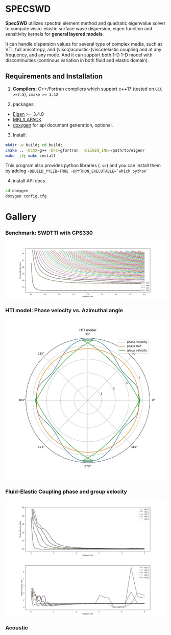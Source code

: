 # SPECSWD
**SpecSWD** utilizes spectral element method and quadratic eigenvalue solver to compute visco-elastic surface wave dispersion, eigen function and sensitivity kernels for **general layered models**.

It can handle dispersion values for several type of complex media, such as VTI, full anisotropy, and (visco)acoustic-(visco)elastic coupling and at any frequency, and any mode. And it can support both 1-D 
1-D model with discontinuities (continous variation in both fluid and elastic domain).

## Requirements and Installation
1. **Compilers:** C++/Fortran compilers which support c++17 (tested on `GCC >=7.5`), `cmake >= 3.12`

2. packages:
* [Eigen](https://eigen.tuxfamily.org/index.php?title=Main_Page) >= 3.4.0
* [MKL/LAPACK](https://www.netlib.org/lapack/lapacke.html)
* [doxygen](https://www.doxygen.nl/) for api document generation, optional.

3. Install:
```bash
mkdir -p build; cd build;
cmake .. -DCXX=g++ -DFC=gfortran  -DEIGEN_INC=/path/to/eigen/
make -j4; make install 
```
This program also provides python libraries (`.so`) and you can install them by adding ```-DBUILD_PYLIB=TRUE -DPYTHON_EXECUTABLE=`which python` ```

4. install API docs
```bash
cd doxygen
doxygen config.cfg
```

# Gallery
### Benchmark: SWDTTI with CPS330
![image](example//rayleigh/phase.jpg)
### HTI model: Phase velocity vs. Azimuthal angle
![image](example/tti/group-direc.jpg)

### Fluid-Elastic Coupling phase and group velocity
![image](example/ac/phase.jpg)
![image](example/ac/group.jpg)
### Acoustic 

